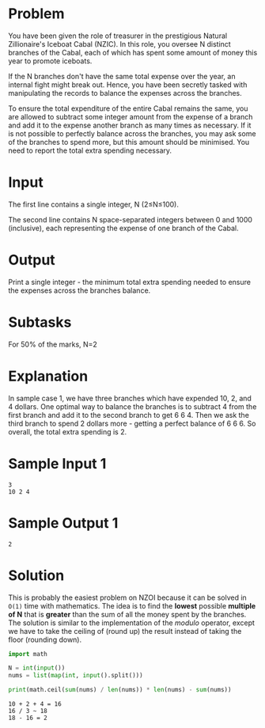 # Problem

You have been given the role of treasurer in the prestigious Natural Zillionaire's Iceboat Cabal (NZIC). In this role, you oversee N distinct branches of the Cabal, each of which has spent some amount of money this year to promote iceboats.

If the N branches don't have the same total expense over the year, an internal fight might break out. Hence, you have been secretly tasked with manipulating the records to balance the expenses across the branches.

To ensure the total expenditure of the entire Cabal remains the same, you are allowed to subtract some integer amount from the expense of a branch and add it to the expense another branch as many times as necessary. If it is not possible to perfectly balance across the branches, you may ask some of the branches to spend more, but this amount should be minimised. You need to report the total extra spending necessary.

# Input
The first line contains a single integer, N (2≤N≤100).

The second line contains N space-separated integers between 0 and 1000 (inclusive), each representing the expense of one branch of the Cabal.

# Output
Print a single integer - the minimum total extra spending needed to ensure the expenses across the branches balance.

# Subtasks
For 50% of the marks, N=2
# Explanation
In sample case 1, we have three branches which have expended 10, 2, and 4 dollars. One optimal way to balance the branches is to subtract 4 from the first branch and add it to the second branch to get 6 6 4. Then we ask the third branch to spend 2 dollars more - getting a perfect balance of 6 6 6. So overall, the total extra spending is 2.

# Sample Input 1
```
3
10 2 4
```
# Sample Output 1
```
2
```

# Solution

This is probably the easiest problem on NZOI because it can be solved in `O(1)` time with mathematics. The idea is to find the **lowest** possible **multiple of N** that is **greater** than the sum of all the money spent by the branches. The solution is similar to the implementation of the *modulo* operator, except we have to take the ceiling of (round up) the result instead of taking the floor (rounding down).

```py
import math

N = int(input())
nums = list(map(int, input().split()))

print(math.ceil(sum(nums) / len(nums)) * len(nums) - sum(nums))
```

```
10 + 2 + 4 = 16
16 / 3 ~ 18
18 - 16 = 2
```